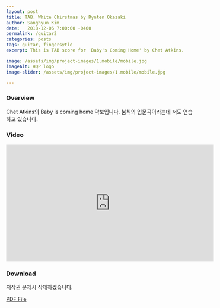 ```yaml
---
layout: post
title: TAB. White Chirstmas by Rynten Okazaki
author: Sanghyun Kim
date:   2018-12-06 7:00:00 -0400
permalink: /guitar2
categories: posts
tags: guitar, fingersytle
excerpt: This is TAB score for 'Baby's Coming Home' by Chet Atkins.

image: /assets/img/project-images/1.mobile/mobile.jpg
imageAlt: HQP logo
image-slider: /assets/img/project-images/1.mobile/mobile.jpg

---
```

### Overview
Chet Atkins의 Baby is coming home 악보입니다. 
붐칙의 입문곡이라는데 저도 연습하고 있습니다.

### Video
<div class="row projects-display">
					<div class="video-container">
						<iframe width="560" height="315" src="https://www.youtube.com/embed/-mw-QXxkm3o
" frameborder="0" allowfullscreen></iframe>
					</div>
</div>

### Download
저작권 문제시 삭제하겠습니다.

<a href="/assets/pdf/posts/White Christmas by Rynten.pdf"> PDF File </a>
